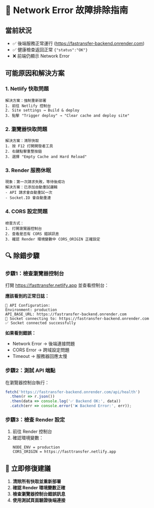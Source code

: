 # 🔧 Network Error 故障排除指南

## 當前狀況
- ✅ 後端服務正常運行 (https://fastransfer-backend.onrender.com)
- ✅ 健康檢查返回正常 `{"status":"OK"}`
- ❌ 前端仍顯示 Network Error

## 可能原因和解決方案

### 1. Netlify 快取問題
```
解決方案：強制重新部署
1. 前往 Netlify 控制台
2. Site settings → Build & deploy
3. 點擊 "Trigger deploy" → "Clear cache and deploy site"
```

### 2. 瀏覽器快取問題
```
解決方案：清除快取
1. 按 F12 打開開發者工具
2. 右鍵點擊重整按鈕
3. 選擇 "Empty Cache and Hard Reload"
```

### 3. Render 服務休眠
```
現象：第一次請求失敗，等待後成功
解決方案：已添加自動重試邏輯
- API 請求會自動重試一次
- Socket.IO 會自動重連
```

### 4. CORS 設定問題
```
檢查方式：
1. 打開瀏覽器控制台
2. 查看是否有 CORS 錯誤訊息
3. 確認 Render 環境變數中 CORS_ORIGIN 正確設定
```

## 🔍 除錯步驟

### 步驟1：檢查瀏覽器控制台
打開 https://fasttransfer.netlify.app 並查看控制台：

**應該看到的正常日誌：**
```
🔧 API Configuration:
Environment: production
API_BASE_URL: https://fastransfer-backend.onrender.com
🔌 Socket connecting to: https://fastransfer-backend.onrender.com
✅ Socket connected successfully
```

**如果看到錯誤：**
- Network Error → 後端連接問題
- CORS Error → 跨域設定問題
- Timeout → 服務器回應太慢

### 步驟2：測試 API 端點
在瀏覽器控制台執行：
```javascript
fetch('https://fastransfer-backend.onrender.com/api/health')
  .then(r => r.json())
  .then(data => console.log('✅ Backend OK:', data))
  .catch(err => console.error('❌ Backend Error:', err));
```

### 步驟3：檢查 Render 設定
1. 前往 Render 控制台
2. 確認環境變數：
   ```
   NODE_ENV = production
   CORS_ORIGIN = https://fasttransfer.netlify.app
   ```

## 🚀 立即修復建議

1. **清除所有快取並重新部署**
2. **確認 Render 環境變數正確**
3. **檢查瀏覽器控制台錯誤訊息**
4. **使用測試頁面驗證後端連接**
